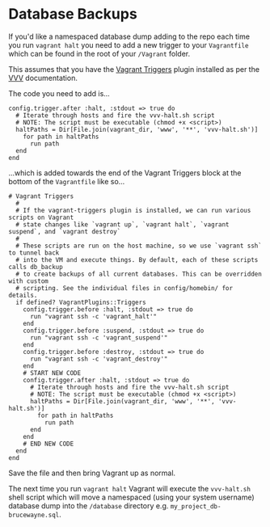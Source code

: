 # Database Backups

If you'd like a namespaced database dump adding to the repo each time you run `vagrant halt` you need to add a new trigger to your `Vagrantfile` which can be found in the root of your `/Vagrant` folder. 

This assumes that you have the [Vagrant Triggers](https://github.com/emyl/vagrant-triggers) plugin installed as per the [VVV](https://github.com/Varying-Vagrant-Vagrants/VVV) documentation.

The code you need to add is...

````
config.trigger.after :halt, :stdout => true do
  # Iterate through hosts and fire the vvv-halt.sh script
  # NOTE: The script must be executable (chmod +x <script>)
  haltPaths = Dir[File.join(vagrant_dir, 'www', '**', 'vvv-halt.sh')]
    for path in haltPaths
      run path
  end
end
````

...which is added towards the end of the Vagrant Triggers block at the bottom of the `Vagrantfile` like so...

````
# Vagrant Triggers
  #
  # If the vagrant-triggers plugin is installed, we can run various scripts on Vagrant
  # state changes like `vagrant up`, `vagrant halt`, `vagrant suspend`, and `vagrant destroy`
  #
  # These scripts are run on the host machine, so we use `vagrant ssh` to tunnel back
  # into the VM and execute things. By default, each of these scripts calls db_backup
  # to create backups of all current databases. This can be overridden with custom
  # scripting. See the individual files in config/homebin/ for details.
  if defined? VagrantPlugins::Triggers
    config.trigger.before :halt, :stdout => true do
      run "vagrant ssh -c 'vagrant_halt'"
    end
    config.trigger.before :suspend, :stdout => true do
      run "vagrant ssh -c 'vagrant_suspend'"
    end
    config.trigger.before :destroy, :stdout => true do
      run "vagrant ssh -c 'vagrant_destroy'"
    end
    # START NEW CODE
    config.trigger.after :halt, :stdout => true do
      # Iterate through hosts and fire the vvv-halt.sh script
      # NOTE: The script must be executable (chmod +x <script>)
      haltPaths = Dir[File.join(vagrant_dir, 'www', '**', 'vvv-halt.sh')]
        for path in haltPaths
          run path
      end
    end
    # END NEW CODE
  end
end
````

Save the file and then bring Vagrant up as normal. 

The next time you run `vagrant halt` Vagrant will execute the `vvv-halt.sh` shell script which will move a namespaced (using your system username) database dump into the `/database` directory e.g. `my_project_db-brucewayne.sql`.
